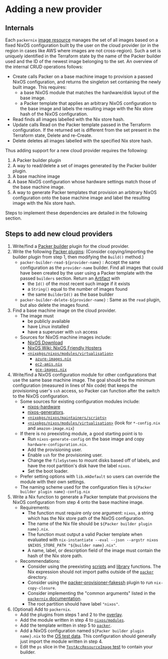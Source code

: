# Adding a new provider

## Internals

Each `packernix` [image resource](./website/docs/r/image.html.md) manages the
set of all images based on a fixed NixOS configuration built by the user on the
cloud provider (or in the region in cases like AWS where images are not
cross-region). Such a set is uniquely identified in the Terraform state by the
name of the Packer builder used and the ID of the newest image belonging to the
set. An overview of the internal CRUD operations follows:

- Create calls Packer on a base machine image to provision a passed NixOS
  configuration, and returns the singleton set containing the newly built image.
  This requires:
  - a base NixOS module that matches the hardware/disk layout of the base image.
  - a Packer template that applies an arbitrary NixOS configuration to the base
    image and labels the resulting image with the Nix store hash of the NixOS
    configuration.
- Read finds all images labelled with the Nix store hash.
- Update calls Read on the Packer template passed in the Terraform
  configuration. If the returned set is different from the set present in the
  Terraform state, Delete and re-Create.
- Delete deletes all images labelled with the specified Nix store hash.

Thus adding support for a new cloud provider requires the following:

1. A Packer builder plugin
2. A way to read/delete a set of images generated by the Packer builder plugin.
3. A base machine image
4. A base NixOS configuration whose hardware settings match those of the base
   machine image.
5. A way to generate Packer templates that provision an arbitrary NixOS
   configuration onto the base machine image and label the resulting image with
   the Nix store hash.

Steps to implement these dependencies are detailed in the following section.

## Steps to add new cloud providers

1. Write/find a [Packer builder](https://www.packer.io/docs/builders) plugin for
   the cloud provider.
2. Write the following
   [Packer plugins](https://www.packer.io/docs/extending/custom-builders):
   (Consider copying/importing the builder plugin from step 1, then modifying
   the `Build()` method.)
   - `packer-builder-read-${provider-name}` : Accept the same configuration as
     the `provider-name` builder. Find all images that could have been created
     by the user using a Packer template with the passed `builders` section.
     Return an
     [Artifact](https://godoc.org/github.com/hashicorp/packer/packer#Artifact)
     with
     - the `Id()` of the most recent such image if it exists
     - a `String()` equal to the number of images found
     - the same `BuilderId()` as the base builder
   - `packer-builder-delete-${provider-name}` : Same as the `read` plugin, but
     also delete the images found.
3. Find a base machine image on the cloud provider.
   - The image must
     - be publicly available
     - have Linux installed
     - have a superuser with `ssh` access
   - Sources for NixOS machine images include:
     - [NixOS Download](https://nixos.org/nixos/download.html)
     - [NixOS Wiki: NixOS Friendly Hosters](https://nixos.wiki/wiki/NixOS_friendly_hosters)
     - [`<nixpkgs/nixos/modules/virtualisation>`](https://github.com/NixOS/nixpkgs/tree/master/nixos/modules/virtualisation)
       - [`azure-images.nix`](https://github.com/NixOS/nixpkgs/tree/master/nixos/modules/virtualisation/azure-images.nix)
       - [`ec2-amis.nix`](https://github.com/NixOS/nixpkgs/tree/master/nixos/modules/virtualisation/ec2-amis.nix)
       - [`gce-images.nix`](https://github.com/NixOS/nixpkgs/tree/master/nixos/modules/virtualisation/gce-images.nix)
4. Write/find a NixOS configuration module for other configurations that use the
   same base machine image. The goal should be the minimum configuration
   (measured in lines of Nix code) that keeps the provisioning user's `ssh`
   access, so Packer can function after the switch to the NixOS configuration.
   - Some sources for existing configuration modules include:
     - [nixos-hardware](https://github.com/NixOS/nixos-hardware)
     - [nixos-generators](https://github.com/nix-community/nixos-generators).
     - [`<nixpkgs/nixos/maintainers/scripts>`](https://github.com/NixOS/nixpkgs/tree/master/nixos/maintainers/scripts)
     - [`<nixpkgs/nixos/modules/virtualisation>`](https://github.com/NixOS/nixpkgs/tree/master/nixos/modules/virtualisation)
       (look for `*-config.nix` and `amazon-image.nix`)
   - If there is no preexisting module, a good starting point is to
     - Run `nixos-generate-config` on the base image and copy
       `hardware-configuration.nix`.
     - Add the provisioning user.
     - Enable `ssh` for the provisioning user.
     - Change the `fileSystems` to mount disks based off of labels, and have the
       root partition's disk have the label `nixos`.
     - Set the boot loader.
   - Prefer setting options with `lib.mkDefault` so users can override the
     module with their own settings.
   - The naming scheme used for the configuration files is
     `${Packer builder plugin name}-config.nix`
5. Write a Nix function to generate a Packer template that provisions the NixOS
   configuration from step 4 onto the base machine image.
   - Requirements:
     - The function must require only one argument: `nixos`, a string which has
       the Nix store path of the NixOS configuration.
     - The name of the Nix file should be `${Packer builder plugin name}.nix`.
     - The function must output a valid Packer template when evaluated with
       `nix-instantiate --eval --json --argstr nixos $NIXOS_STORE_PATH "${builder name}.nix"`.
     - A name, label, or description field of the image must contain the hash of
       the Nix store path.
   - Recommendations:
     - Consider using the preexisting [scripts](./packer/scripts) and
       [library](./packer/lib.nix) functions. The Nix expression should not
       import paths outside of the [`packer`](./packer) directory.
     - Consider using the
       [packer-provisioner-fakessh](https://github.com/leocp1/packer-provisioner-fakessh)
       plugin to run `nix-copy-closure`.
     - Consider implementing the "common arguments" listed in the
       [`packernix` documentation](./website/docs/r/image.html.md#using-the-bundled-templates).
     - The root partition should have label `"nixos"`.
6. (Optional) Add to `packernix`.
   - Add the plugins from steps 1 and 2 to the
     [overlay](./pkgs/development/tools/packer-plugins/default.nix).
   - Add the module written in step 4 to [`nixos/modules`](./nixos/modules).
   - Add the template written in step 5 to [`packer`](./packer).
   - Add a NixOS configuration named `${Packer builder plugin name}.nix` to the
     [OS test data](./src/pkg/provider/testdata/os/). This configuration should
     generally just import the module written in step 4.
   - Edit the `ps` slice in the
     [`TestAccResourceImage` test](./src/pkg/provider/resource_image_test.go) to
     contain your builder.
